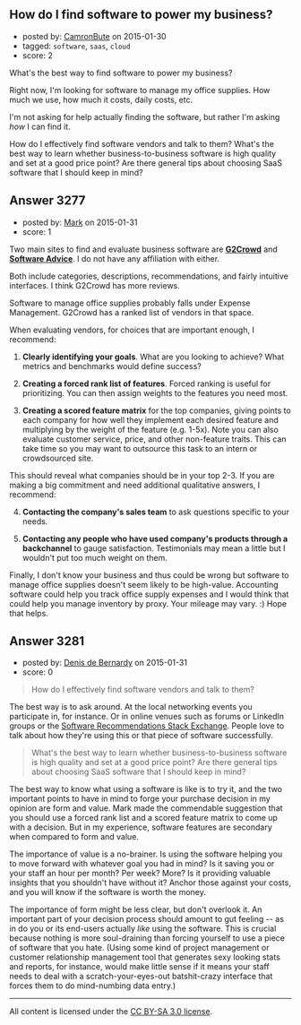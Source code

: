 ## How do I find software to power my business?

- posted by: [CamronBute](https://stackexchange.com/users/276879/camronbute) on 2015-01-30
- tagged: `software`, `saas`, `cloud`
- score: 2

<p>What's the best way to find software to power my business?</p>

<p>Right now, I'm looking for software to manage my office supplies. How much we use, how much it costs, daily costs, etc.</p>

<p>I'm not asking for help actually finding the software, but rather I'm asking <em>how</em> I can find it.</p>

<p>How do I effectively find software vendors and talk to them? What's the best way to learn whether business-to-business software is high quality and set at a good price point? Are there general tips about choosing SaaS software that I should keep in mind?</p>



## Answer 3277

- posted by: [Mark](https://stackexchange.com/users/1127243/mark) on 2015-01-31
- score: 1

<p>Two main sites to find and evaluate business software are <strong><a href="https://www.g2crowd.com/" rel="nofollow">G2Crowd</a></strong>
and <strong><a href="http://www.softwareadvice.com" rel="nofollow">Software Advice</a></strong>. I do not have any affiliation with either.</p>

<p>Both include categories, descriptions, recommendations, and fairly intuitive interfaces. I think G2Crowd has more reviews.</p>

<p>Software to manage office supplies probably falls under Expense Management. G2Crowd has a ranked list of vendors in that space.</p>

<p>When evaluating vendors, for choices that are important enough, I recommend:</p>

<ol>
<li><p><strong>Clearly identifying your goals</strong>. What are you looking to achieve? What metrics and benchmarks would define success? </p></li>
<li><p><strong>Creating a forced rank list of features</strong>. Forced ranking is useful for prioritizing. You can then assign weights to the features you need most.</p></li>
<li><p><strong>Creating a scored feature matrix</strong> for the top companies, giving points to each company for how well they implement each desired feature and multiplying by the weight of the feature (e.g. 1-5x). Note you can also evaluate customer service, price, and other non-feature traits. This can take time so you may want to outsource this task to an intern or crowdsourced site.</p></li>
</ol>

<p>This should reveal what companies should be in your top 2-3. If you are making a big commitment and need additional qualitative answers, I recommend:</p>

<ol start="4">
<li><p><strong>Contacting the company's sales team</strong> to ask questions specific to your needs. </p></li>
<li><p><strong>Contacting any people who have used company's products through a backchannel</strong> to gauge satisfaction. Testimonials may mean a little but I wouldn't put too much weight on them.</p></li>
</ol>

<p>Finally, I don't know your business and thus could be wrong but software to manage office supplies doesn't seem likely to be high-value. Accounting software could help you track office supply expenses and I would think that could help you manage inventory by proxy. Your mileage may vary. :) Hope that helps.</p>



## Answer 3281

- posted by: [Denis de Bernardy](https://stackexchange.com/users/182468/denis-de-bernardy) on 2015-01-31
- score: 0

<blockquote>
  <p>How do I effectively find software vendors and talk to them?</p>
</blockquote>

<p>The best way is to ask around. At the local networking events you participate in, for instance. Or in online venues such as forums or LinkedIn groups or the <a href="https://softwarerecs.stackexchange.com/">Software Recommendations Stack Exchange</a>. People love to talk about how they're using this or that piece of software successfully.</p>

<blockquote>
  <p>What's the best way to learn whether business-to-business software is high quality and set at a good price point? Are there general tips about choosing SaaS software that I should keep in mind?</p>
</blockquote>

<p>The best way to know what using a software is like is to try it, and the two important points to have in mind to forge your purchase decision in my opinion are form and value. Mark made the commendable suggestion that you should use a forced rank list and a scored feature matrix to come up with a decision. But in my experience, software features are secondary when compared to form and value.</p>

<p>The importance of value is a no-brainer. Is using the software helping you to move forward with whatever goal you had in mind? Is it saving you or your staff an hour per month? Per week? More? Is it providing valuable insights that you shouldn't have without it? Anchor those against your costs, and you will know if the software is worth the money.</p>

<p>The importance of form might be less clear, but don't overlook it. An important part of your decision process should amount to gut feeling -- as in do you or its end-users actually <em>like</em> using the software. This is crucial because nothing is more soul-draining than forcing yourself to use a piece of software that you hate. (Using some kind of project management or customer relationship management tool that generates sexy looking stats and reports, for instance, would make little sense if it means your staff needs to deal with a scratch-your-eyes-out batshit-crazy interface that forces them to do mind-numbing data entry.)</p>




---

All content is licensed under the [CC BY-SA 3.0 license](https://creativecommons.org/licenses/by-sa/3.0/).
